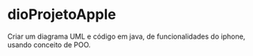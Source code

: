 # dioProjetoApple
Criar um diagrama UML e código em java, de funcionalidades do iphone, usando conceito de POO.
